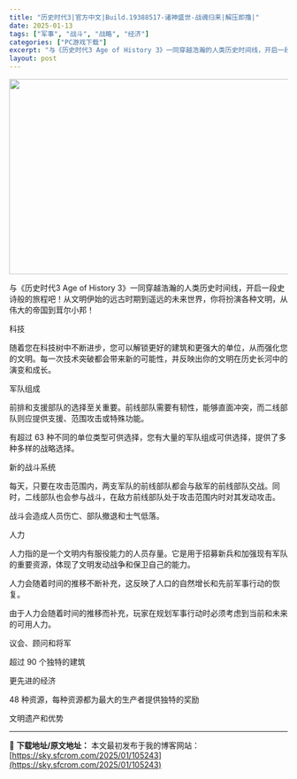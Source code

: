 ```yaml
---
title: "历史时代3|官方中文|Build.19388517-诸神盛世-战魂归来|解压即撸|"
date: 2025-01-13
tags: ["军事", "战斗", "战略", "经济"]
categories: ["PC游戏下载"]
excerpt: "与《历史时代3 Age of History 3》一同穿越浩瀚的人类历史时间线，开启一段史诗般的旅程吧！从文明伊始的远古时期到遥远的未来世界，你将扮演各种文明，从伟大的帝国到茸尔小邦！ 科技 随着您在科技树中不断进步，您可以解锁更好的建筑和更强大的单位，从而强化您的文明。每一次技术突破都会带来新的可&hellip;"
layout: post
---
```


<img class="aligncenter size-full wp-image-105263" src="https://sky.sfcrom.com/wp-content/uploads/2025/01/2025011308330155.webp" alt="" width="616" height="353" />

与《历史时代3 Age of History 3》一同穿越浩瀚的人类历史时间线，开启一段史诗般的旅程吧！从文明伊始的远古时期到遥远的未来世界，你将扮演各种文明，从伟大的帝国到茸尔小邦！

科技

随着您在科技树中不断进步，您可以解锁更好的建筑和更强大的单位，从而强化您的文明。每一次技术突破都会带来新的可能性，并反映出你的文明在历史长河中的演变和成长。

军队组成

前排和支援部队的选择至关重要。前线部队需要有韧性，能够直面冲突，而二线部队则应提供支援、范围攻击或特殊功能。

有超过 63 种不同的单位类型可供选择，您有大量的军队组成可供选择，提供了多种多样的战略选择。

新的战斗系统

每天，只要在攻击范围内，两支军队的前线部队都会与敌军的前线部队交战。同时，二线部队也会参与战斗，在敌方前线部队处于攻击范围内时对其发动攻击。

战斗会造成人员伤亡、部队撤退和士气低落。

人力

人力指的是一个文明内有服役能力的人员存量。它是用于招募新兵和加强现有军队的重要资源，体现了文明发动战争和保卫自己的能力。

人力会随着时间的推移不断补充，这反映了人口的自然增长和先前军事行动的恢复。

由于人力会随着时间的推移而补充，玩家在规划军事行动时必须考虑到当前和未来的可用人力。

议会、顾问和将军

超过 90 个独特的建筑

更先进的经济

48 种资源，每种资源都为最大的生产者提供独特的奖励

文明遗产和优势

---
📖 **下载地址/原文地址：** 本文最初发布于我的博客网站：[https://sky.sfcrom.com/2025/01/105243](https://sky.sfcrom.com/2025/01/105243)
